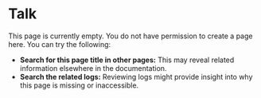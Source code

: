 # Talk

This page is currently empty.  You do not have permission to create a page here.  You can try the following:

* **Search for this page title in other pages:** This may reveal related information elsewhere in the documentation.
* **Search the related logs:**  Reviewing logs might provide insight into why this page is missing or inaccessible.
